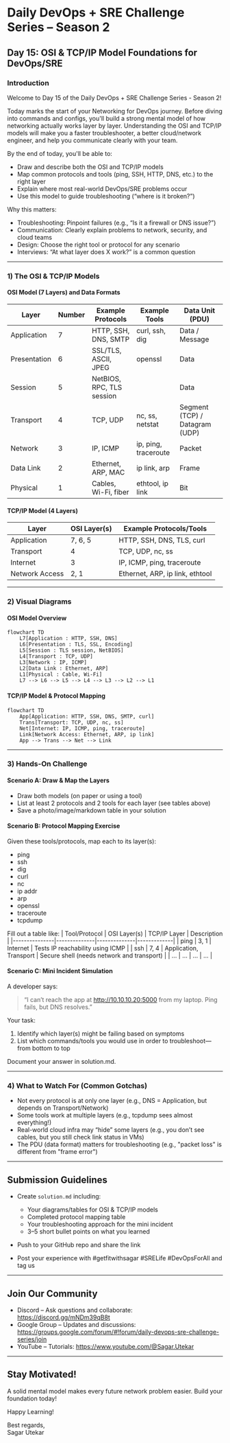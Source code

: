 # Daily DevOps + SRE Challenge Series – Season 2  
## Day 15: OSI & TCP/IP Model Foundations for DevOps/SRE

### Introduction
Welcome to Day 15 of the Daily DevOps + SRE Challenge Series - Season 2!

Today marks the start of your Networking for DevOps journey. Before diving into commands and configs, you'll build a strong mental model of how networking actually works layer by layer. Understanding the OSI and TCP/IP models will make you a faster troubleshooter, a better cloud/network engineer, and help you communicate clearly with your team.

By the end of today, you'll be able to:
- Draw and describe both the OSI and TCP/IP models
- Map common protocols and tools (ping, SSH, HTTP, DNS, etc.) to the right layer
- Explain where most real-world DevOps/SRE problems occur
- Use this model to guide troubleshooting (“where is it broken?”)

Why this matters:
- Troubleshooting: Pinpoint failures (e.g., “Is it a firewall or DNS issue?”)
- Communication: Clearly explain problems to network, security, and cloud teams
- Design: Choose the right tool or protocol for any scenario
- Interviews: “At what layer does X work?” is a common question

---

### 1) The OSI & TCP/IP Models

#### OSI Model (7 Layers) and Data Formats

| Layer         | Number | Example Protocols           | Example Tools      | Data Unit (PDU)           |
|---------------|--------|----------------------------|--------------------|---------------------------|
| Application   | 7      | HTTP, SSH, DNS, SMTP       | curl, ssh, dig     | Data / Message            |
| Presentation  | 6      | SSL/TLS, ASCII, JPEG       | openssl            | Data                      |
| Session       | 5      | NetBIOS, RPC, TLS session  |                    | Data                      |
| Transport     | 4      | TCP, UDP                   | nc, ss, netstat    | Segment (TCP) / Datagram (UDP) |
| Network       | 3      | IP, ICMP                   | ip, ping, traceroute | Packet                  |
| Data Link     | 2      | Ethernet, ARP, MAC         | ip link, arp       | Frame                     |
| Physical      | 1      | Cables, Wi-Fi, fiber       | ethtool, ip link   | Bit                       |

#### TCP/IP Model (4 Layers)

| Layer         | OSI Layer(s)             | Example Protocols/Tools      |
|---------------|--------------------------|------------------------------|
| Application   | 7, 6, 5                  | HTTP, SSH, DNS, TLS, curl    |
| Transport     | 4                        | TCP, UDP, nc, ss             |
| Internet      | 3                        | IP, ICMP, ping, traceroute   |
| Network Access| 2, 1                     | Ethernet, ARP, ip link, ethtool|

---

### 2) Visual Diagrams

#### OSI Model Overview
```mermaid
flowchart TD
    L7[Application : HTTP, SSH, DNS]
    L6[Presentation : TLS, SSL, Encoding]
    L5[Session : TLS session, NetBIOS]
    L4[Transport : TCP, UDP]
    L3[Network : IP, ICMP]
    L2[Data Link : Ethernet, ARP]
    L1[Physical : Cable, Wi-Fi]
    L7 --> L6 --> L5 --> L4 --> L3 --> L2 --> L1
```

#### TCP/IP Model & Protocol Mapping
```mermaid
flowchart TD
    App[Application: HTTP, SSH, DNS, SMTP, curl]
    Trans[Transport: TCP, UDP, nc, ss]
    Net[Internet: IP, ICMP, ping, traceroute]
    Link[Network Access: Ethernet, ARP, ip link]
    App --> Trans --> Net --> Link
```

---

### 3) Hands-On Challenge

#### Scenario A: Draw & Map the Layers

- Draw both models (on paper or using a tool)
- List at least 2 protocols and 2 tools for each layer (see tables above)
- Save a photo/image/markdown table in your solution

#### Scenario B: Protocol Mapping Exercise

Given these tools/protocols, map each to its layer(s):  
- ping  
- ssh  
- dig  
- curl  
- nc  
- ip addr  
- arp  
- openssl  
- traceroute  
- tcpdump  

Fill out a table like:
| Tool/Protocol | OSI Layer(s) | TCP/IP Layer | Description |
|---------------|--------------|--------------|-------------|
| ping          | 3, 1         | Internet     | Tests IP reachability using ICMP |
| ssh           | 7, 4         | Application, Transport | Secure shell (needs network and transport) |
| ...           | ...          | ...          | ...         |

#### Scenario C: Mini Incident Simulation

A developer says:  
> “I can’t reach the app at http://10.10.10.20:5000 from my laptop. Ping fails, but DNS resolves.”

Your task:
1. Identify which layer(s) might be failing based on symptoms
2. List which commands/tools you would use in order to troubleshoot—from bottom to top

Document your answer in solution.md.

---

### 4) What to Watch For (Common Gotchas)
- Not every protocol is at only one layer (e.g., DNS = Application, but depends on Transport/Network)
- Some tools work at multiple layers (e.g., tcpdump sees almost everything!)
- Real-world cloud infra may “hide” some layers (e.g., you don’t see cables, but you still check link status in VMs)
- The PDU (data format) matters for troubleshooting (e.g., "packet loss" is different from "frame error")

---

## Submission Guidelines
- Create `solution.md` including:
  - Your diagrams/tables for OSI & TCP/IP models
  - Completed protocol mapping table
  - Your troubleshooting approach for the mini incident
  - 3–5 short bullet points on what you learned

- Push to your GitHub repo and share the link
- Post your experience with #getfitwithsagar #SRELife #DevOpsForAll and tag us

---

## Join Our Community
- Discord – Ask questions and collaborate: https://discord.gg/mNDm39qB8t
- Google Group – Updates and discussions: https://groups.google.com/forum/#!forum/daily-devops-sre-challenge-series/join
- YouTube – Tutorials: https://www.youtube.com/@Sagar.Utekar

---

## Stay Motivated!
A solid mental model makes every future network problem easier. Build your foundation today!

Happy Learning!

Best regards,  
Sagar Utekar
